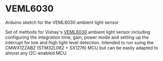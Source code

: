 # VEML6030
Arduino sketch for the VEML6030 ambient light sensor

Set of methods for Vishay's [VEML6030](https://www.vishay.com/docs/84366/veml6030.pdf) ambient light sensor including configuring the integration time, gain, power mode and setting up the interrupt for low and high light level detection. Intended to run suing the CMWX1ZZABZ (STM32L082 + SX1276) MCU but can be easily adapted to almost any I2C-enabled MCU.

